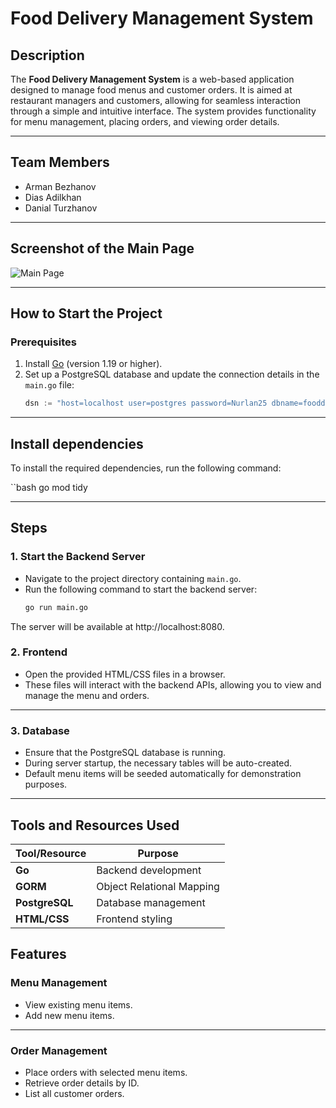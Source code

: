 # Food Delivery Management System

## Description
The **Food Delivery Management System** is a web-based application designed to manage food menus and customer orders. It is aimed at restaurant managers and customers, allowing for seamless interaction through a simple and intuitive interface. The system provides functionality for menu management, placing orders, and viewing order details.

---

## Team Members
- Arman Bezhanov  
- Dias Adilkhan  
- Danial Turzhanov  

---

## Screenshot of the Main Page
![Main Page](https://github.com/dias012rrr/fooddelivery/blob/main/5404458624341897279.jpg)

---

## How to Start the Project

### Prerequisites
1. Install [Go](https://go.dev/) (version 1.19 or higher).
2. Set up a PostgreSQL database and update the connection details in the `main.go` file:
   ```go
   dsn := "host=localhost user=postgres password=Nurlan25 dbname=fooddelivery port=27030 sslmode=disable"

---

## Install dependencies

To install the required dependencies, run the following command:

``bash
go mod tidy

---

## Steps

### 1. Start the Backend Server

- Navigate to the project directory containing `main.go`.
- Run the following command to start the backend server:
  ```bash
  go run main.go

The server will be available at http://localhost:8080.

### 2. Frontend

- Open the provided HTML/CSS files in a browser.
- These files will interact with the backend APIs, allowing you to view and manage the menu and orders.

---

### 3. Database

- Ensure that the PostgreSQL database is running.
- During server startup, the necessary tables will be auto-created.
- Default menu items will be seeded automatically for demonstration purposes.

---

## Tools and Resources Used

| **Tool/Resource**  | **Purpose**              |
|--------------------|--------------------------|
| **Go**             | Backend development      |
| **GORM**           | Object Relational Mapping|
| **PostgreSQL**     | Database management      |
| **HTML/CSS**       | Frontend styling         |

## Features

### Menu Management
- View existing menu items.
- Add new menu items.

---

### Order Management
- Place orders with selected menu items.
- Retrieve order details by ID.
- List all customer orders.


